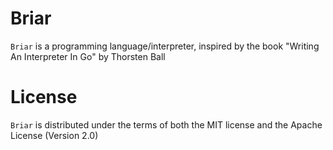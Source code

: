 # Briar 
`Briar` is a programming language/interpreter, inspired by the book "Writing An Interpreter In Go" by Thorsten Ball

# License
`Briar` is distributed under the terms of both the MIT license and the Apache License (Version 2.0)
